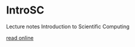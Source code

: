 # IntroSC
Lecture notes Introduction to Scientific Computing

[read online]([https://edoardobonetti.github.io/intro.html])
